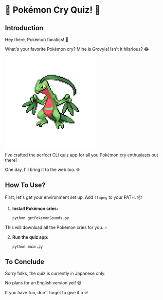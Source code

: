 # 🎉 Pokémon Cry Quiz! 🎉

## Introduction
Hey there, Pokémon fanatics! 🐾

What's your favorite Pokémon cry? Mine is Grovyle! Isn't it hilarious? 😂

<img src="./img/juputoru.png" alt="Grovyle" width="300"/>

I've crafted the perfect CLI quiz app for all you Pokémon cry enthusiasts out there! 

One day, I'll bring it to the web too. 🌐

## How To Use?

First, let's get your environment set up. Add `ffmpeg` to your PATH. 📦

1. **Install Pokémon cries:**
   ```sh
   python getPokemonSounds.py

This will download all the Pokémon cries for you. 🎶

2. **Run the quiz app:**
   ```sh
   python main.py

## To Conclude

Sorry folks, the quiz is currently in Japanese only. 

No plans for an English version yet! 😅

If you have fun, don't forget to give it a ⭐!
